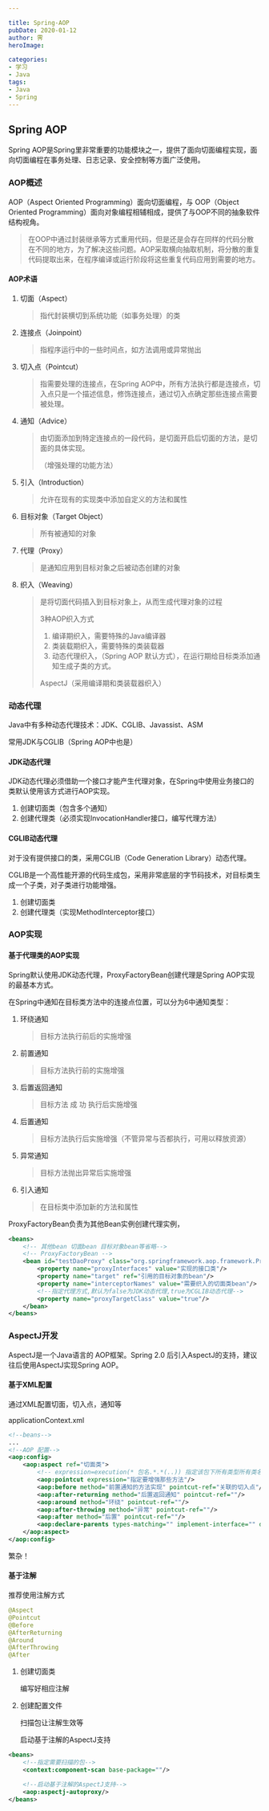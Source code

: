 ```yaml
---

title: Spring-AOP
pubDate: 2020-01-12
author: 霁
heroImage:

categories:
- 学习
- Java
tags:
- Java
- Spring
---
```


## Spring AOP

Spring AOP是Spring里非常重要的功能模块之一，提供了面向切面编程实现，面向切面编程在事务处理、日志记录、安全控制等方面广泛使用。

### AOP概述

AOP（Aspect Oriented Programming）面向切面编程，与 OOP（Object Oriented Programming）面向对象编程相辅相成，提供了与OOP不同的抽象软件结构视角。

> 在OOP中通过封装继承等方式重用代码，但是还是会存在同样的代码分散在不同的地方，为了解决这些问题。AOP采取横向抽取机制，将分散的重复代码提取出来，在程序编译或运行阶段将这些重复代码应用到需要的地方。

#### AOP术语

1. 切面（Aspect）

   > 指代封装横切到系统功能（如事务处理）的类

2. 连接点（Joinpoint）

   > 指程序运行中的一些时间点，如方法调用或异常抛出

3. 切入点（Pointcut）

   >指需要处理的连接点，在Spring AOP中，所有方法执行都是连接点，切入点只是一个描述信息，修饰连接点，通过切入点确定那些连接点需要被处理。

4. 通知（Advice）

   >由切面添加到特定连接点的一段代码，是切面开启后切面的方法，是切面的具体实现。
   >
   >（增强处理的功能方法）

5. 引入（Introduction）

   >允许在现有的实现类中添加自定义的方法和属性

6. 目标对象（Target Object）

   > 所有被通知的对象

7. 代理（Proxy）

   >是通知应用到目标对象之后被动态创建的对象

8. 织入（Weaving）

   >是将切面代码插入到目标对象上，从而生成代理对象的过程
   >
   >3种AOP织入方式
   >
   >1. 编译期织入，需要特殊的Java编译器
   >2. 类装载期织入，需要特殊的类装载器
   >3. 动态代理织入，（Spring AOP 默认方式），在运行期给目标类添加通知生成子类的方式。
   >
   >AspectJ（采用编译期和类装载器织入）

### 动态代理

Java中有多种动态代理技术：JDK、CGLIB、Javassist、ASM

常用JDK与CGLIB（Spring AOP中也是）

#### JDK动态代理

JDK动态代理必须借助一个接口才能产生代理对象，在Spring中使用业务接口的类默认使用该方式进行AOP实现。

1. 创建切面类（包含多个通知）
2. 创建代理类（必须实现InvocationHandler接口，编写代理方法）

#### CGLIB动态代理

对于没有提供接口的类，采用CGLIB（Code Generation Library）动态代理。

CGLIB是一个高性能开源的代码生成包，采用非常底层的字节码技术，对目标类生成一个子类，对子类进行功能增强。

1. 创建切面类
2. 创建代理类（实现MethodInterceptor接口）

### AOP实现

#### 基于代理类的AOP实现

Spring默认使用JDK动态代理，ProxyFactoryBean创建代理是Spring AOP实现的最基本方式。

在Spring中通知在目标类方法中的连接点位置，可以分为6中通知类型：

1. 环绕通知

   > 目标方法执行前后的实施增强

2. 前置通知

   >目标方法执行前的实施增强

3. 后置返回通知

   >目标方法 成 功 执行后实施增强

4. 后置通知

   >目标方法执行后实施增强（不管异常与否都执行，可用以释放资源）

5. 异常通知

   >目标方法抛出异常后实施增强

6. 引入通知

   >在目标类中添加新的方法和属性

ProxyFactoryBean负责为其他Bean实例创建代理实例，

```xml
<beans>
    <!-- 其他bean 切面bean 目标对象bean等省略-->
    <!-- ProxyFactoryBean -->
	<bean id="testDaoProxy" class="org.springframework.aop.framework.ProxyFactoryBean">
    	<property name="proxyInterfaces" value="实现的接口类"/>
    	<property name="target" ref="引用的目标对象的bean"/>
     	<property name="interceptorNames" value="需要织入的切面类bean"/>
        <!--指定代理方式,默认为false为JDK动态代理,true为CGLIB动态代理-->
    	<property name="proxyTargetClass" value="true"/>
    </bean>
</beans>
```

### AspectJ开发

AspectJ是一个Java语言的 AOP框架。Spring 2.0 后引入AspectJ的支持，建议往后使用AspectJ实现Spring AOP。

#### 基于XML配置

通过XML配置切面，切入点，通知等

applicationContext.xml

```xml
<!--beans-->
...
<!--AOP 配置-->
<aop:config>
	<aop:aspect ref="切面类">
        <!-- expression=execution(* 包名.*.*(..)) 指定该包下所有类型所有类名所以方法任意参数-->
		<aop:pointcut expression="指定要增强那些方法"/>
		<aop:before method="前置通知的方法实现" pointcut-ref="关联的切入点"/>
		<aop:after-returning method="后置返回通知" pointcut-ref=""/>
		<aop:around method="环绕" pointcut-ref=""/>
		<aop:after-throwing method="异常" pointcut-ref=""/>
		<aop:after method="后置" pointcut-ref=""/>
		<aop:declare-parents types-matching="" implement-interface="" delegate-ref=""/>
    </aop:aspect>
</aop:config>
```

繁杂！

#### 基于注解

推荐使用注解方式

```java
@Aspect
@Pointcut
@Before
@AfterReturning
@Around
@AfterThrowing
@After
```

1. 创建切面类

   编写好相应注解

2. 创建配置文件

   扫描包让注解生效等

   启动基于注解的AspectJ支持

```xml
<beans>
    <!--指定需要扫描的包-->
    <context:component-scan base-package=""/>

    <!--启动基于注解的AspectJ支持-->
    <aop:aspectj-autoproxy/>
</beans>
```

